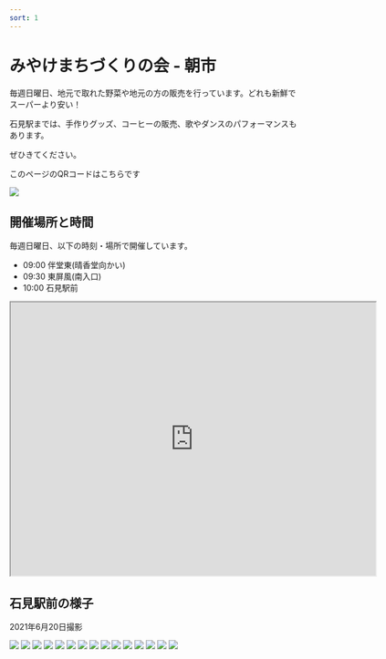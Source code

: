 ```yaml
---
sort: 1
---
```


# みやけまちづくりの会 - 朝市

毎週日曜日、地元で取れた野菜や地元の方の販売を行っています。どれも新鮮でスーパーより安い！

石見駅までは、手作りグッズ、コーヒーの販売、歌やダンスのパフォーマンスもあります。

ぜひきてください。

このページのQRコードはこちらです

![](/assets/images/sunday-morning-market/qr-sunday-morning-market.png)

## 開催場所と時間
毎週日曜日、以下の時刻・場所で開催しています。

- 09:00 伴堂東(晴香堂向かい)
- 09:30 東屏風(南入口)
- 10:00 石見駅前

<iframe src="https://www.google.com/maps/d/u/0/embed?mid=1DmIAFaboKgTBgWDQyMqK96oAqJS_wDPm" width="640" height="480"></iframe>

## 石見駅前の様子
2021年6月20日撮影

![](/assets/images/sunday-morning-market/16.jpg)
![](/assets/images/sunday-morning-market/1.jpg)
![](/assets/images/sunday-morning-market/2.jpg)
![](/assets/images/sunday-morning-market/3.jpg)
![](/assets/images/sunday-morning-market/4.jpg)
![](/assets/images/sunday-morning-market/5.jpg)
![](/assets/images/sunday-morning-market/6.jpg)
![](/assets/images/sunday-morning-market/7.jpg)
![](/assets/images/sunday-morning-market/8.jpg)
![](/assets/images/sunday-morning-market/9.jpg)
![](/assets/images/sunday-morning-market/10.jpg)
![](/assets/images/sunday-morning-market/11.jpg)
![](/assets/images/sunday-morning-market/12.jpg)
![](/assets/images/sunday-morning-market/13.jpg)
![](/assets/images/sunday-morning-market/14.jpg)

